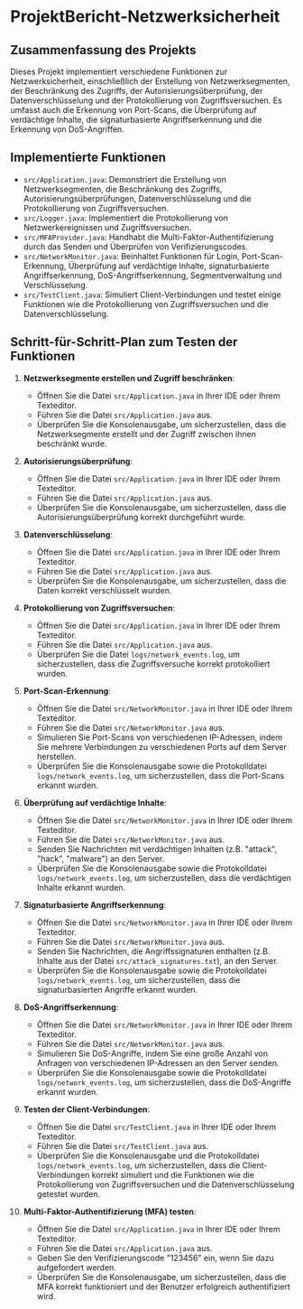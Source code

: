 # ProjektBericht-Netzwerksicherheit

## Zusammenfassung des Projekts

Dieses Projekt implementiert verschiedene Funktionen zur Netzwerksicherheit, einschließlich der Erstellung von Netzwerksegmenten, der Beschränkung des Zugriffs, der Autorisierungsüberprüfung, der Datenverschlüsselung und der Protokollierung von Zugriffsversuchen. Es umfasst auch die Erkennung von Port-Scans, die Überprüfung auf verdächtige Inhalte, die signaturbasierte Angriffserkennung und die Erkennung von DoS-Angriffen.

## Implementierte Funktionen

- `src/Application.java`: Demonstriert die Erstellung von Netzwerksegmenten, die Beschränkung des Zugriffs, Autorisierungsüberprüfungen, Datenverschlüsselung und die Protokollierung von Zugriffsversuchen.
- `src/Logger.java`: Implementiert die Protokollierung von Netzwerkereignissen und Zugriffsversuchen.
- `src/MFAProvider.java`: Handhabt die Multi-Faktor-Authentifizierung durch das Senden und Überprüfen von Verifizierungscodes.
- `src/NetworkMonitor.java`: Beinhaltet Funktionen für Login, Port-Scan-Erkennung, Überprüfung auf verdächtige Inhalte, signaturbasierte Angriffserkennung, DoS-Angriffserkennung, Segmentverwaltung und Verschlüsselung.
- `src/TestClient.java`: Simuliert Client-Verbindungen und testet einige Funktionen wie die Protokollierung von Zugriffsversuchen und die Datenverschlüsselung.

## Schritt-für-Schritt-Plan zum Testen der Funktionen

1. **Netzwerksegmente erstellen und Zugriff beschränken**:
   - Öffnen Sie die Datei `src/Application.java` in Ihrer IDE oder Ihrem Texteditor.
   - Führen Sie die Datei `src/Application.java` aus.
   - Überprüfen Sie die Konsolenausgabe, um sicherzustellen, dass die Netzwerksegmente erstellt und der Zugriff zwischen ihnen beschränkt wurde.

2. **Autorisierungsüberprüfung**:
   - Öffnen Sie die Datei `src/Application.java` in Ihrer IDE oder Ihrem Texteditor.
   - Führen Sie die Datei `src/Application.java` aus.
   - Überprüfen Sie die Konsolenausgabe, um sicherzustellen, dass die Autorisierungsüberprüfung korrekt durchgeführt wurde.

3. **Datenverschlüsselung**:
   - Öffnen Sie die Datei `src/Application.java` in Ihrer IDE oder Ihrem Texteditor.
   - Führen Sie die Datei `src/Application.java` aus.
   - Überprüfen Sie die Konsolenausgabe, um sicherzustellen, dass die Daten korrekt verschlüsselt wurden.

4. **Protokollierung von Zugriffsversuchen**:
   - Öffnen Sie die Datei `src/Application.java` in Ihrer IDE oder Ihrem Texteditor.
   - Führen Sie die Datei `src/Application.java` aus.
   - Überprüfen Sie die Datei `logs/network_events.log`, um sicherzustellen, dass die Zugriffsversuche korrekt protokolliert wurden.

5. **Port-Scan-Erkennung**:
   - Öffnen Sie die Datei `src/NetworkMonitor.java` in Ihrer IDE oder Ihrem Texteditor.
   - Führen Sie die Datei `src/NetworkMonitor.java` aus.
   - Simulieren Sie Port-Scans von verschiedenen IP-Adressen, indem Sie mehrere Verbindungen zu verschiedenen Ports auf dem Server herstellen.
   - Überprüfen Sie die Konsolenausgabe sowie die Protokolldatei `logs/network_events.log`, um sicherzustellen, dass die Port-Scans erkannt wurden.

6. **Überprüfung auf verdächtige Inhalte**:
   - Öffnen Sie die Datei `src/NetworkMonitor.java` in Ihrer IDE oder Ihrem Texteditor.
   - Führen Sie die Datei `src/NetworkMonitor.java` aus.
   - Senden Sie Nachrichten mit verdächtigen Inhalten (z.B. "attack", "hack", "malware") an den Server.
   - Überprüfen Sie die Konsolenausgabe sowie die Protokolldatei `logs/network_events.log`, um sicherzustellen, dass die verdächtigen Inhalte erkannt wurden.

7. **Signaturbasierte Angriffserkennung**:
   - Öffnen Sie die Datei `src/NetworkMonitor.java` in Ihrer IDE oder Ihrem Texteditor.
   - Führen Sie die Datei `src/NetworkMonitor.java` aus.
   - Senden Sie Nachrichten, die Angriffssignaturen enthalten (z.B. Inhalte aus der Datei `src/attack_signatures.txt`), an den Server.
   - Überprüfen Sie die Konsolenausgabe sowie die Protokolldatei `logs/network_events.log`, um sicherzustellen, dass die signaturbasierten Angriffe erkannt wurden.

8. **DoS-Angriffserkennung**:
   - Öffnen Sie die Datei `src/NetworkMonitor.java` in Ihrer IDE oder Ihrem Texteditor.
   - Führen Sie die Datei `src/NetworkMonitor.java` aus.
   - Simulieren Sie DoS-Angriffe, indem Sie eine große Anzahl von Anfragen von verschiedenen IP-Adressen an den Server senden.
   - Überprüfen Sie die Konsolenausgabe sowie die Protokolldatei `logs/network_events.log`, um sicherzustellen, dass die DoS-Angriffe erkannt wurden.

9. **Testen der Client-Verbindungen**:
   - Öffnen Sie die Datei `src/TestClient.java` in Ihrer IDE oder Ihrem Texteditor.
   - Führen Sie die Datei `src/TestClient.java` aus.
   - Überprüfen Sie die Konsolenausgabe und die Protokolldatei `logs/network_events.log`, um sicherzustellen, dass die Client-Verbindungen korrekt simuliert und die Funktionen wie die Protokollierung von Zugriffsversuchen und die Datenverschlüsselung getestet wurden.

10. **Multi-Faktor-Authentifizierung (MFA) testen**:
    - Öffnen Sie die Datei `src/Application.java` in Ihrer IDE oder Ihrem Texteditor.
    - Führen Sie die Datei `src/Application.java` aus.
    - Geben Sie den Verifizierungscode "123456" ein, wenn Sie dazu aufgefordert werden.
    - Überprüfen Sie die Konsolenausgabe, um sicherzustellen, dass die MFA korrekt funktioniert und der Benutzer erfolgreich authentifiziert wird.
